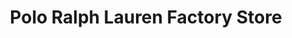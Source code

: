 ---
title: "Polo Ralph Lauren Factory Store"
url: /gilroy/polo-ralph-lauren-factory-store/
shop: Kleidung
---